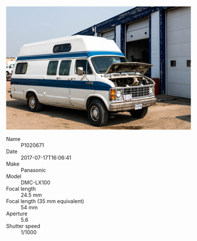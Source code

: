 [![P1020671](/photos/hd/P1020671.jpg)](/photos/full/P1020671.jpg?raw=true)

<dl>
  <dt>Name</dt>
  <dd>P1020671</dd>
  <dt>Date</dt>
  <dd>2017-07-17T16:06:41</dd>
  <dt>Make</dt>
  <dd>Panasonic</dd>
  <dt>Model</dt>
  <dd>DMC-LX100</dd>
  <dt>Focal length</dt>
  <dd>24.5 mm</dd>
  <dt>Focal length (35 mm equivalent)</dt>
  <dd>54 mm</dd>
  <dt>Aperture</dt>
  <dd>5.6</dd>
  <dt>Shutter speed</dt>
  <dd>1/1000</dd>
</dl>
